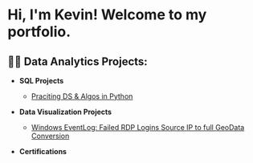 <h1>Hi, I'm Kevin! Welcome to my portfolio.</h1>

<h2>👨‍💻 Data Analytics Projects:</h2>

- <b>SQL Projects</b>
  - [Praciting DS & Algos in Python](https://github.com/joshmadakor1/Algorithms-Practice)
 
- <b>Data Visualization Projects</b>
  - [Windows EventLog: Failed RDP Logins Source IP to full GeoData Conversion](https://github.com/joshmadakor1/Sentinel-Lab)
    
- <b>Certifications</b>





